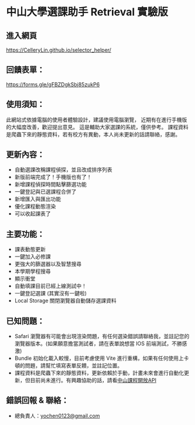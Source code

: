 # 中山大學選課助手 Retrieval 實驗版
## 進入網頁
https://CelleryLin.github.io/selector_helper/

## 回饋表單：
https://forms.gle/gFBZDgkSbj85zukP6

## 使用須知：
此網站式依據電腦的使用者體驗設計，建議使用電腦瀏覽， 近期有在進行手機版的大幅度改善，歡迎提出意見。
這是輔助大家選課的系統，僅供參考。
課程資料是爬蟲下來的靜態資料，若有校方有異動，本人尚未更新的話請聯絡，感謝。

## 更新內容：
* 自動選課改稱課程偵探，並且改成排序列表
* 新版前端完成了！手機版也有了！
* 新增課程偵探時間點擊篩選功能
* 一鍵登記與已選課程合併了
* 新增匯入與匯出功能
* 優化課程動態渲染
* 可以收起課表了

## 主要功能：
* 課表動態更新
* 一鍵加入必修課
* 更強大的篩選器以及智慧搜尋
* 本學期學程搜尋
* 顯示衝堂
* 自動填課目前已經上線測試中！
* 一鍵登記選課 (其實沒有一鍵啦)
* Local Storage 關閉瀏覽器自動儲存選課資料

## 已知問題：
* Safari 瀏覽器有可能會出現渲染問題，有任何選染錯誤請聯絡我，並註記您的瀏覽器版本。(如果願意擔當測試者，請在表單說想當 IOS 前端測試，不勝感激)
* Bundle 初始化載入較慢，目前考慮使用 Vite 進行重構，如果有任何使用上卡頓的問題，請幫忙填寫表單反饋，並註記位置。
* 課程資料是爬蟲下來的靜態資料，更新依賴於手動，計畫未來會進行自動化更新，但目前尚未進行。有興趣協助的話，請看[中山課程開放API](https://github.com/whats2000/NSYSUCourseAPI)

## 錯誤回報 & 聯絡：
* 總負責人：yochen0123@gmail.com
